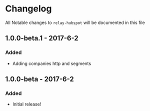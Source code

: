 # Changelog
All Notable changes to `relay-hubspot` will be documented in this file

## 1.0.0-beta.1 - 2017-6-2

### Added
- Adding companies http and segments

## 1.0.0-beta - 2017-6-2

### Added
- Initial release!
